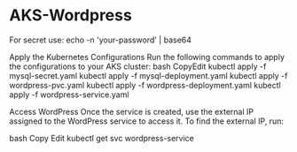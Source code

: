 # AKS-Wordpress

For secret use:
echo -n 'your-password' | base64

Apply the Kubernetes Configurations
Run the following commands to apply the configurations to your AKS cluster:
bash
CopyEdit
kubectl apply -f mysql-secret.yaml
kubectl apply -f mysql-deployment.yaml
kubectl apply -f wordpress-pvc.yaml
kubectl apply -f wordpress-deployment.yaml
kubectl apply -f wordpress-service.yaml

Access WordPress
Once the service is created, use the external IP assigned to the WordPress service to access it. To find the external IP, run:

bash
Copy
Edit
kubectl get svc wordpress-service


